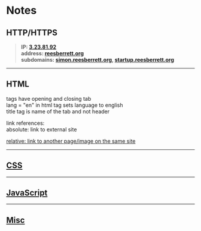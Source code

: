 # Notes

## HTTP/HTTPS

> **IP: [3.23.81.92](3.23.81.92)  
> address: [reesberrett.org](reesberrett.org)  
> subdomains: [simon.reesberrett.org](simon.reesberrett.org), [startup.reesberrett.org](startup.reesberrett.org)**  
---
## HTML

tags have opening and closing tab  
lang = "en" in html tag sets language to english  
title tag is name of the tab and not header  
  
link references:  
absolute: link to external site  
> <a href = "reesberrett.org">  
relative: link to another page/image on the same site  
> <a href = "index">  

---
## CSS
---
## JavaScript
---
## Misc
